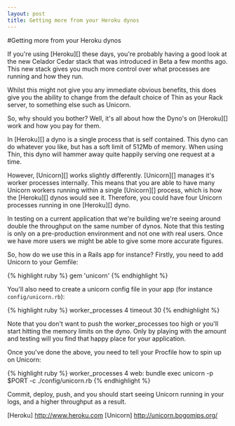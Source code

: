 ```yaml
---
layout: post
title: Getting more from your Heroku dynos
---
```


#Getting more from your Heroku dynos

If you're using [Heroku][] these days, you're probably having a good look at the new Celador Cedar stack that was introduced in Beta a few months ago.  This new stack gives you much more control over what processes are running and how they run.

Whilst this might not give you any immediate obvious benefits, this does give you the ability to change from the default choice of Thin as your Rack server, to something else such as Unicorn.

So, why should you bother?  Well, it's all about how the Dyno's on [Heroku][] work and how you pay for them.

In [Heroku][] a dyno is a single process that is self contained.  This dyno can do whatever you like, but has a soft limit of 512Mb of memory.  When using Thin, this dyno will hammer away quite happily serving one request at a time.

However, [Unicorn][] works slightly differently.  [Unicorn][] manages it's worker processes internally.  This means that you are able to have many Unicorn workers running within a single [Unicorn][] process, which is how the [Heroku][] dynos would see it.  Therefore, you could have four Unicorn processes running in one [Heroku][] dyno.

In testing on a current application that we're building we're seeing around double the throughput on the same number of dynos.  Note that this testing is only on a pre-production environment and not one with real users.  Once we have more users we might be able to give some more accurate figures.

So, how do we use this in a Rails app for instance?  Firstly, you need to add Unicorn to your Gemfile:

{% highlight ruby %}
gem 'unicorn'
{% endhighlight %}

You'll also need to create a unicorn config file in your app (for instance `config/unicorn.rb`):

{% highlight ruby %}
worker_processes 4
timeout 30
{% endhighlight %}

Note that you don't want to push the worker_processes too high or you'll start hitting the memory limits on the dyno.  Only by playing with the amount and testing will you find that happy place for your application.

Once you've done the above, you need to tell your Procfile how to spin up on Unicorn:

{% highlight ruby %}
worker_processes 4
web: bundle exec unicorn -p $PORT -c ./config/unicorn.rb
{% endhighlight %}

Commit, deploy, push, and you should start seeing Unicorn running in your logs, and a higher throughput as a result.

[Heroku] http://www.heroku.com
[Unicorn] http://unicorn.bogomips.org/